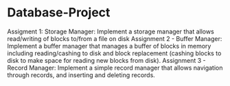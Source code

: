 # Database-Project
Assigment 1: Storage Manager: Implement a storage manager that allows read/writing of blocks to/from a file on disk
Assignment 2 - Buffer Manager: Implement a buffer manager that manages a buffer of blocks in memory including reading/cashing to disk and block replacement (cashing blocks to disk to make space for reading new blocks from disk).
Assignment 3 - Record Manager: Implement a simple record manager that allows navigation through records, and inserting and deleting records.
